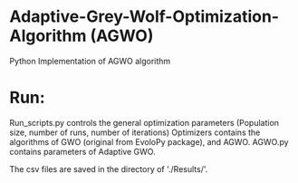 # Adaptive-Grey-Wolf-Optimization-Algorithm (AGWO)

Python Implementation of AGWO algorithm 

# Run:
Run_scripts.py controls the general optimization parameters (Population size, number of runs, number of iterations)
Optimizers contains the algorithms of GWO (original from EvoloPy package), and AGWO. 
AGWO.py contains parameters of Adaptive GWO. 

The csv files are saved in the directory of './Results/'. 
